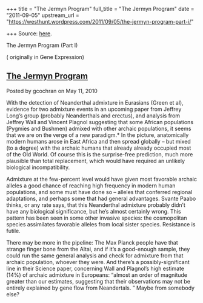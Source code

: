 +++
title = "The Jermyn Program"
full_title = "The Jermyn Program"
date = "2011-09-05"
upstream_url = "https://westhunt.wordpress.com/2011/09/05/the-jermyn-program-part-i/"

+++
Source: [here](https://westhunt.wordpress.com/2011/09/05/the-jermyn-program-part-i/).

The Jermyn Program (Part I)

( originally in Gene Expression)

## [The Jermyn Program](http://www.gnxp.com/wp/2010/05/11/the-jermyn-program/ "The Jermyn Program")

Posted by gcochran on May 11, 2010

With the detection of Neanderthal admixture in Eurasians (Green et al),
evidence for two admixture events in an upcoming paper from Jeffrey
Long’s group (probably Neanderthals and erectus), and analysis from
Jeffrey Wall and Vincent Plagnol suggesting that some African
populations (Pygmies and Bushmen) admixed with other archaic
populations, it seems that we are on the verge of a new paradigm.\* In
the picture, anatomically modern humans arose in East Africa and then
spread globally – but mixed (to a degree) with the archaic humans that
already already occupied most of the Old World. Of course this is the
surprise-free prediction, much more plausible than total replacement,
which would have required an unlikely biological incompatibility.

Admixture at the few-percent level would have given most favorable
archaic alleles a good chance of reaching high frequency in modern human
populations, and some must have done so – alleles that conferred
regional adaptations, and perhaps some that had general advantages.
Svante Paabo thinks, or any rate says, that this Neanderthal admixture
probably didn’t have any biological significance, but he’s almost
certainly wrong. This pattern has been seen in some other invasive
species: the cosmopolitan species assimilates favorable alleles from
local sister species. Resistance is futile.

There may be more in the pipeline: The Max Planck people have that
strange finger bone from the Altai, and if it’s a good-enough sample,
they could run the same general analysis and check for admixture from
that archaic population, whoever they were. And there’s a
possibly-significant line in their Science paper, concerning Wall and
Plagnol’s high estimate (14%) of archaic admixture in Europeans: “almost
an order of magnitude greater than our estimates, suggesting that their
observations may not be entirely explained by gene flow from
Neandertals. ” Maybe from somebody else?

